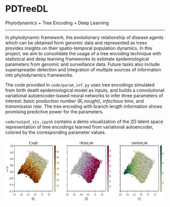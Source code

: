 # PDTreeDL
Phylodynamics + Tree Encoding + Deep Learning

------------
In phylodynamic framework, the evolutionary relationship of disease agents which can be obtained form genomic data and represented as trees provides insights on their spatio-temporal population dynamics. In this project, we aim to consolidate the usage of a tree encoding technique with statistical and deep learning frameworks to estimate epidemiological parameters from genomic and surveillance data. Future tasks also include superspreader detection and integration of multiple sources of information into phylodynamics frameworks.

The code provided in ``code/param_inf.py`` uses tree encodings simulated from birth death epidemiological model as inputs, and builds a convolutional variational autoencoder-based neural networks to infer three parameters of interest: *basic production number (R_nought)*, *infectious time*, and *transmission rate*. The tree encoding with branch length information shows promising predictive power for the parameters. 

``code/output_vis.ipynb`` contains a demo visualization of the 2D latent space representation of tree encodings learned from variational autoencoder, colored by the corresponding parameter values.

<img src="plots/latent_space.png" height="200"/>

